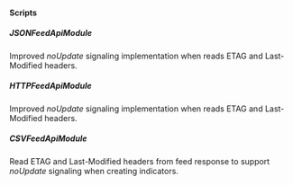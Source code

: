 
#### Scripts
##### JSONFeedApiModule
Improved *noUpdate* signaling implementation when reads ETAG and Last-Modified headers.
##### HTTPFeedApiModule
Improved *noUpdate* signaling implementation when reads ETAG and Last-Modified headers.
##### CSVFeedApiModule
Read ETAG and Last-Modified headers from feed response to support *noUpdate* signaling when creating indicators.